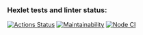 ### Hexlet tests and linter status:
[![Actions Status](https://github.com/PavlymbaHexly/frontend-project-46/actions/workflows/hexlet-check.yml/badge.svg)](https://github.com/PavlymbaHexly/frontend-project-46/actions)
[![Maintainability](https://api.codeclimate.com/v1/badges/c12dd37a718783f8f817/maintainability)](https://codeclimate.com/github/PavlymbaHexly/frontend-project-46/maintainability)
[![Node CI](https://github.com/PavlymbaHexly/frontend-project-46/actions/workflows/main.yml/badge.svg)](https://github.com/PavlymbaHexly/frontend-project-46/actions/workflows/main.yml)